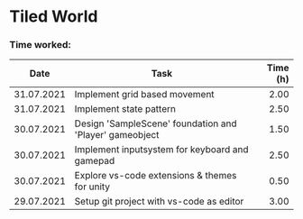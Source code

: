 # Tiled World

### Time worked:

| Date       | Task                                                    | Time (h) |
| ---------- | ------------------------------------------------------- | -------: |
| 31.07.2021 | Implement grid based movement                           |     2.00 |
| 31.07.2021 | Implement state pattern                                 |     2.50 |
| 30.07.2021 | Design 'SampleScene' foundation and 'Player' gameobject |     1.50 |
| 30.07.2021 | Implement inputsystem for keyboard and gamepad          |     2.50 |
| 30.07.2021 | Explore vs-code extensions & themes for unity           |     0.50 |
| 29.07.2021 | Setup git project with vs-code as editor                |     3.00 |
